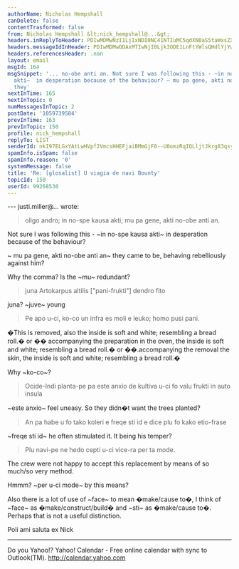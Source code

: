 ```yaml
---
authorName: Nicholas Hempshall
canDelete: false
contentTrasformed: false
from: Nicholas Hempshall &lt;nick_hempshall@...&gt;
headers.inReplyToHeader: PDIwMDMwNzI1LjIxNDI0NC41NTIuMC5qdXN0aS5taWxsZXJAanVuby5jb20+
headers.messageIdInHeader: PDIwMDMwODAxMTIwNjI0Ljk3ODE1LnFtYWlsQHdlYjYwMDAyLm1haWwueWFob28uY29tPg==
headers.referencesHeader: .nan
layout: email
msgId: 164
msgSnippet: '... no-obe anti an. Not sure I was following this - ~in no-spe kausa
  akti~  in desperation because of the behaviour? ~ mu pa gene, akti no-obe anti an~
  they'
nextInTime: 165
nextInTopic: 0
numMessagesInTopic: 2
postDate: '1059739584'
prevInTime: 163
prevInTopic: 150
profile: nick_hempshall
replyTo: LIST
senderId: nkI97ELGxYAtLwHVpf2VmcsHHEFjaiBMmGjF0--U0omzRqIQLljtJkrg83qsypFD-o-i5UqNPNFCl2HdfNYrx877gEmfDPMW1aBX_6mh92N4PIEtsEo
spamInfo.isSpam: false
spamInfo.reason: '0'
systemMessage: false
title: 'Re: [glosalist] U viagia de navi Bounty'
topicId: 150
userId: 99268530
---
```



--- justi.miller@... wrote:

> oligo andro; in no-spe kausa akti; mu pa gene, akti
no-obe anti an.

Not sure I was following this -
~in no-spe kausa akti~  in desperation because of the
behaviour?

~ mu pa gene, akti no-obe anti an~ they came to be,
behaving rebelliously against him?

Why the comma? Is the ~mu~ redundant? 


> juna Artokarpus altilis ["pani-frukti"] dendro fito

juna? ~juve~ young

> Pe apo u-ci, ko-co un infra es moli e leuko;
> homo pusi pani.

�This is removed, also the inside is soft and white;
resembling a bread roll.�
or 
�� accompanying the preparation in the oven, the
inside is soft and white; resembling a bread roll.�
or
��.accompanying the removal the skin, the inside is
soft and white; resembling a bread roll.�

Why ~ko-co~?


> Ocide-Indi planta-pe pa este anxio de kultiva
> u-ci fo valu frukti in auto insula

~este anxio~ feel uneasy. So they didn�t want the
trees planted?


> An pa habe u fo tako koleri e freqe sti id e dice
> plu fo kako etio-frase

~freqe sti id~  he often stimulated it. 
It being his temper?


> Plu navi-pe ne hedo cepti u-ci vice-ra per ta mode.

The crew were not happy to accept this replacement by
means of so much/so very method.

Hmmm? ~per u-ci mode~ by this means?


Also there is a lot of use of ~face~ to mean
�make/cause to�, I think of ~face~ as
�make/construct/build� and ~sti~ as �make/cause to�.
Perhaps that is not a useful distinction.


Poli ami saluta ex
Nick

__________________________________
Do you Yahoo!?
Yahoo! Calendar - Free online calendar with sync to Outlook(TM).
http://calendar.yahoo.com

